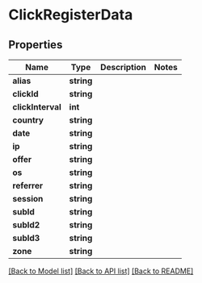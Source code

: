 # ClickRegisterData

## Properties
Name | Type | Description | Notes
------------ | ------------- | ------------- | -------------
**alias** | **string** |  | 
**clickId** | **string** |  | 
**clickInterval** | **int** |  | 
**country** | **string** |  | 
**date** | **string** |  | 
**ip** | **string** |  | 
**offer** | **string** |  | 
**os** | **string** |  | 
**referrer** | **string** |  | 
**session** | **string** |  | 
**subId** | **string** |  | 
**subId2** | **string** |  | 
**subId3** | **string** |  | 
**zone** | **string** |  | 

[[Back to Model list]](../README.md#documentation-for-models) [[Back to API list]](../README.md#documentation-for-api-endpoints) [[Back to README]](../README.md)


